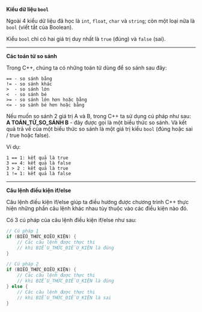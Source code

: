 **Kiểu dữ liệu `bool`**

Ngoài 4 kiểu dữ liệu đã học là `int`, `float`, `char` và `string`; còn một loại nữa là `bool` (viết tắt của Boolean).

Kiểu `bool` chỉ có hai giá trị duy nhất là `true` (đúng) và `false` (sai).

---

**Các toán tử so sánh**

Trong C++, chúng ta có những toán tử dùng để so sánh sau đây:

```
== - so sánh bằng
!= - so sánh khác
>  - so sánh lớn
<  - so sánh bé
>= - so sánh lớn hơn hoặc bằng
<= - so sánh bé hơn hoặc bằng
```

Nếu muốn so sánh 2 giá trị A và B, trong C++ ta sử dụng cú pháp như sau: **A TOÁN_TỬ_SO_SÁNH B** - đây được gọi là một
biểu thức so sánh. Và kết quả trả về của một biểu thức so sánh là một giá trị kiểu `bool` (đúng hoặc sai / true hoặc false).

Ví dụ:

```
1 == 1: kết quả là true
3 == 4: kết quả là false
3 > 2 : kết quả là true
1 != 1: kết quả là false
```

---

**Câu lệnh điều kiện if/else**

Câu lệnh điều kiện if/else giúp ta điều hướng được chương trình C++ thực hiện những phần câu lệnh khác nhau tùy thuộc vào
các điều kiện nào đó.

Có 3 cú pháp của câu lệnh điều kiện if/else như sau:

```C++
// Cú pháp 1
if (BIỂU_THỨC_ĐIỀU_KIỆN) {
    // Các câu lệnh được thực thi
    // khi BIỂU_THỨC_ĐIỀU_KIỆN là đúng
}

// Cú pháp 2
if (BIỂU_THỨC_ĐIỀU_KIỆN) {
    // Các câu lệnh được thực thi
    // khi BIỂU_THỨC_ĐIỀU_KIỆN là đúng
} else {
    // Các câu lệnh được thực thi
    // khi BIỂU_THỨC_ĐIỀU_KIỆN là sai
}
```
